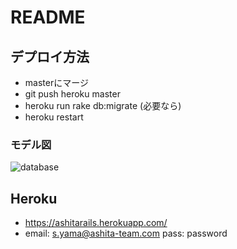 # README

## デプロイ方法
* masterにマージ
* git push heroku master
* heroku run rake db:migrate (必要なら)
* heroku restart

### モデル図
![database](https://user-images.githubusercontent.com/25413821/39027614-b6b38054-448d-11e8-88d6-aa6cc30dfb82.png)

## Heroku
* https://ashitarails.herokuapp.com/
* email: s.yama@ashita-team.com pass: password
